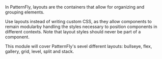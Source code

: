 In PatternFly, layouts are the containers that allow for organizing and grouping elements.

Use layouts instead of writing custom CSS, as they allow components to remain modularby handling the styles necessary to position components in different contexts. Note that layout styles should never be part of a component.

This module will cover PatternFly's sevel different layouts: bullseye, flex, gallery, grid, level, split and stack.
